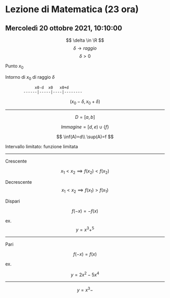 # Lezione di Matematica (23 ora)
## Mercoledì 20 ottobre 2021, 10:10:00


$$
\delta \in \R
$$
$$
\delta\to raggio
$$
$$
\delta> 0
$$



Punto $x_0$

Intorno di $x_0$ di raggio $\delta$           
   
	
			     x0-d  x0   x0+d
			------|-----|----|--------

$$
(x_0-\delta,x_0+\delta)
$$



---

$$
D=[a,b]
$$

$$
Immagine=[d,e)\cup\{f\}
$$

$$
\inf(A)=d\\
\sup(A)=f
$$

Intervallo limitato: funzione limitata

---


Crescente


$$
x_1 < x_2 \implies f(x_2) < f(x_2)
$$

Decrescente
$$
x_1 < x_2 \implies f(x_1) > f(x_1)
$$


Dispari

$$
f(-x)=-f(x)
$$

ex.
$$
y=x^3+^5
$$


---

Pari


$$
f(-x)=f(x)
$$

ex.

$$
y=2x^2-5x^4
$$

---

$$
y=x^3-
$$
<!--stackedit_data:
eyJoaXN0b3J5IjpbMTYxNTIyNDM4OSw3ODYxODY0MV19
-->